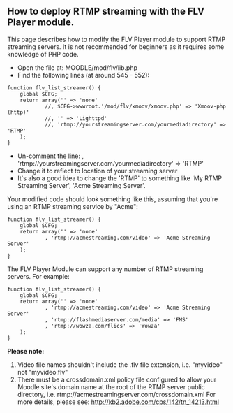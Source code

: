 ## How to deploy RTMP streaming with the FLV Player module. ##

This page describes how to modify the FLV Player module to support RTMP streaming servers. It is not recommended for beginners as it requires some knowledge of PHP code.

  * Open the file at: MOODLE/mod/flv/lib.php
  * Find the following lines (at around 545 - 552):

```
function flv_list_streamer() {
	global $CFG;
	return array('' => 'none'
			//, $CFG->wwwroot.'/mod/flv/xmoov/xmoov.php' => 'Xmoov-php (http)'
			//, '' => 'Lighttpd'
			//, 'rtmp://yourstreamingserver.com/yourmediadirectory' => 'RTMP'
	);
}
```

  * Un-comment the line: , 'rtmp://yourstreamingserver.com/yourmediadirectory' => 'RTMP'
  * Change it to reflect to location of your streaming server
  * It's also a good idea to change the 'RTMP' to something like 'My RTMP Streaming Server', 'Acme Streaming Server'.

Your modified code should look something like this, assuming that you're using an RTMP streaming service by "Acme":

```
function flv_list_streamer() {
	global $CFG;
	return array('' => 'none'
			, 'rtmp://acmestreaming.com/video' => 'Acme Streaming Server'
	);
}
```

The FLV Player Module can support any number of RTMP streaming servers. For example:

```
function flv_list_streamer() {
	global $CFG;
	return array('' => 'none'
			, 'rtmp://acmestreaming.com/video' => 'Acme Streaming Server'
			, 'rtmp://flashmediaserver.com/media' => 'FMS'
			, 'rtmp://wowza.com/flics' => 'Wowza'
	);
}
```


**Please note:**

  1. Video file names shouldn't include the .flv file extension, i.e. "myvideo" not "myvideo.flv"
  1. There must be a crossdomain.xml policy file configured to allow your Moodle site's domain name at the root of the RTMP server public directory, i.e. rtmp://acmestreamingserver.com/crossdomain.xml For more details, please see: http://kb2.adobe.com/cps/142/tn_14213.html